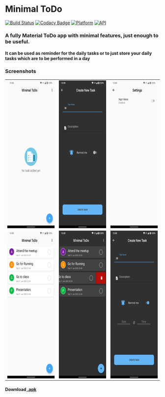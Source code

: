 # Minimal ToDo
[![Build Status](https://travis-ci.org/rob729/Minimal_ToDo.svg?branch=master)](https://travis-ci.org/rob729/Minimal_ToDo)
[![Codacy Badge](https://api.codacy.com/project/badge/Grade/346c2ba7d2d841a48fc83734e3d2d682)](https://app.codacy.com/app/rob729/Minimal_ToDo?utm_source=github.com&utm_medium=referral&utm_content=rob729/Minimal_ToDo&utm_campaign=Badge_Grade_Dashboard)
[![Platform](https://img.shields.io/badge/platform-android-blue.svg)](http://developer.android.com/index.html)
[![API](https://img.shields.io/badge/API-21%2B-blue.svg?style=flat)](https://android-arsenal.com/api?level=21)
### A fully Material ToDo app with minimal features, just enough to be useful.
#### It can be used as reminder for the daily tasks or to just store your daily tasks which are to be performed in a day

### Screenshots
<table>
        <tr>
<td><img src = "https://raw.githubusercontent.com/rob729/Minimal_ToDo/master/screenshots/s1.png" height = "480" width="230"></td>
<td><img src = "https://raw.githubusercontent.com/rob729/Minimal_ToDo/master/screenshots/s2.png" height = "480" width="230"></td>
<td><img src = "https://raw.githubusercontent.com/rob729/Minimal_ToDo/master/screenshots/s3.png" height = "480" width="230"></td>
        </tr>
    <tr>
<td><img src = "https://raw.githubusercontent.com/rob729/Minimal_ToDo/master/screenshots/s4.png" height = "480" width="230"></td>
<td><img src = "https://raw.githubusercontent.com/rob729/Minimal_ToDo/master/screenshots/s5.png" height = "480" width="230"></td>
<td><img src = "https://raw.githubusercontent.com/rob729/Minimal_ToDo/master/screenshots/s6.png" height = "480" width="230"></td>
        </tr>
</table>     

#### Download[ .apk](https://github.com/rob729/Minimal_ToDo/raw/master/app-debug.apk)
